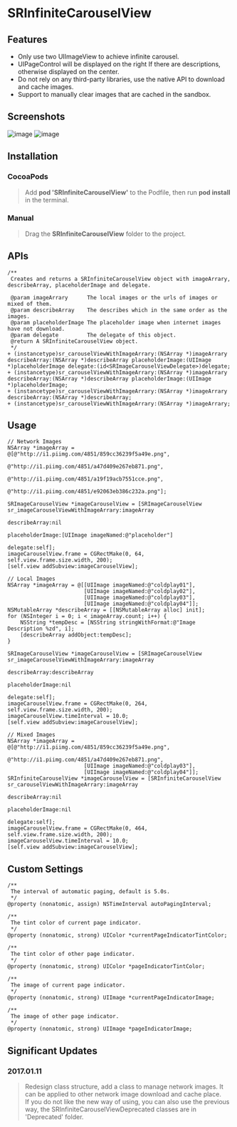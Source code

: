 # SRInfiniteCarouselView

## Features

* Only use two UIImageView to achieve infinite carousel.
* UIPageControl will be displayed on the right If there are descriptions, otherwise displayed on the center.
* Do not rely on any third-party libraries, use the native API to download and cache images.
* Support to manually clear images that are cached in the sandbox.

## Screenshots

![image](screenshot1.png)
![image](screenshot2.png)

## Installation

### CocoaPods
> Add **pod 'SRInfiniteCarouselView'** to the Podfile, then run **pod install** in the terminal.

### Manual
> Drag the **SRInfiniteCarouselView** folder to the project.

## APIs

````objc
/**
 Creates and returns a SRInfiniteCarouselView object with imageArrary, describeArray, placeholderImage and delegate.
 
 @param imageArrary      The local images or the urls of images or mixed of them.
 @param describeArray    The describes which in the same order as the images.
 @param placeholderImage The placeholder image when internet images have not download.
 @param delegate         The delegate of this object.
 @return A SRInfiniteCarouselView object.
 */
+ (instancetype)sr_carouselViewWithImageArrary:(NSArray *)imageArrary describeArray:(NSArray *)describeArray placeholderImage:(UIImage *)placeholderImage delegate:(id<SRImageCarouselViewDelegate>)delegate;
+ (instancetype)sr_carouselViewWithImageArrary:(NSArray *)imageArrary describeArray:(NSArray *)describeArray placeholderImage:(UIImage *)placeholderImage;
+ (instancetype)sr_carouselViewWithImageArrary:(NSArray *)imageArrary describeArray:(NSArray *)describeArray;
+ (instancetype)sr_carouselViewWithImageArrary:(NSArray *)imageArrary;
````

## Usage

````objc
// Network Images
NSArray *imageArray = @[@"http://i1.piimg.com/4851/859cc36239f5a49e.png",
                        @"http://i1.piimg.com/4851/a47d409e267eb871.png",
                        @"http://i1.piimg.com/4851/a19f19acb7551cce.png",
                        @"http://i1.piimg.com/4851/e92063eb386c232a.png"];
    
SRImageCarouselView *imageCarouselView = [SRImageCarouselView sr_imageCarouselViewWithImageArrary:imageArray
                                                                                    describeArray:nil
                                                                                 placeholderImage:[UIImage imageNamed:@"placeholder"]
                                                                                         delegate:self];
imageCarouselView.frame = CGRectMake(0, 64, self.view.frame.size.width, 200);
[self.view addSubview:imageCarouselView];
````

````objc
// Local Images
NSArray *imageArray = @[[UIImage imageNamed:@"coldplay01"],
                        [UIImage imageNamed:@"coldplay02"],
                        [UIImage imageNamed:@"coldplay03"],
                        [UIImage imageNamed:@"coldplay04"]];
NSMutableArray *describeArray = [[NSMutableArray alloc] init];
for (NSInteger i = 0; i < imageArray.count; i++) {
    NSString *tempDesc = [NSString stringWithFormat:@"Image Description %zd", i];
    [describeArray addObject:tempDesc];
}
    
SRImageCarouselView *imageCarouselView = [SRImageCarouselView sr_imageCarouselViewWithImageArrary:imageArray
                                                                                    describeArray:describeArray
                                                                                 placeholderImage:nil
                                                                                         delegate:self];
imageCarouselView.frame = CGRectMake(0, 264, self.view.frame.size.width, 200);
imageCarouselView.timeInterval = 10.0;
[self.view addSubview:imageCarouselView];
````

````objc
// Mixed Images
NSArray *imageArray = @[@"http://i1.piimg.com/4851/859cc36239f5a49e.png",
                        @"http://i1.piimg.com/4851/a47d409e267eb871.png",
                        [UIImage imageNamed:@"coldplay03"],
                        [UIImage imageNamed:@"coldplay04"]];
SRInfiniteCarouselView *imageCarouselView = [SRInfiniteCarouselView sr_carouselViewWithImageArrary:imageArray
                                                                                     describeArray:nil
                                                                                  placeholderImage:nil
                                                                                          delegate:self];
imageCarouselView.frame = CGRectMake(0, 464, self.view.frame.size.width, 200);
imageCarouselView.timeInterval = 10.0;
[self.view addSubview:imageCarouselView];
````

## Custom Settings

````objc
/**
 The interval of automatic paging, default is 5.0s.
 */
@property (nonatomic, assign) NSTimeInterval autoPagingInterval;

/**
 The tint color of current page indicator.
 */
@property (nonatomic, strong) UIColor *currentPageIndicatorTintColor;

/**
 The tint color of other page indicator.
 */
@property (nonatomic, strong) UIColor *pageIndicatorTintColor;

/**
 The image of current page indicator.
 */
@property (nonatomic, strong) UIImage *currentPageIndicatorImage;

/**
 The image of other page indicator.
 */
@property (nonatomic, strong) UIImage *pageIndicatorImage;
````

## Significant Updates

### 2017.01.11
> Redesign class structure, add a class to manage network images. It can be applied to other network image download and cache place.   
> If you do not like the new way of using, you can also use the previous way, the SRInfiniteCarouselViewDeprecated classes are in 'Deprecated' folder.